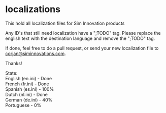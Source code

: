 # localizations
This hold all localization files for Sim Innovation products

Any ID's that still need localization have a ";TODO" tag.
Please replace the english text with the destination language and remove the ";TODO" tag.

If done, feel free to do a pull request, or send your new localization file to corjan@siminnovations.com.


Thanks!


State: </br>
English (en.ini) - Done </br>
French (fr.ini) - Done </br>
Spanish (es.ini) - 100% </br>
Dutch (nl.ini) - Done </br>
German (de.ini) - 40% </br>
Portuguese - 0% </br>
